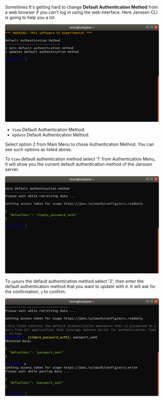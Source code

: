 Sometimes It's getting hard to change **Default Authentication Method** from a web browser if you can't log in using the web interface. Here Janssen CLI is going to help you a lot. 

![default-auth](img/im-default-auth.png)

- `View` Default Authentication Method.
- `Update` Default Authentication Method.

Select option 2 from Main Menu to chose Authentication Method. You can see such options as listed above.

To `View` default authentication method select '1' from Authentication Menu, It will show you the current default authentication method of the Janssen server.

![current-default-auth](img/im-cur-default-auth.png)


To `update` the default authentication method select '2', then enter the default authentication method that you want to update with it. It will ask for the confirmation, `y` to confirm. 

![update-auth](img/im-update-default-auth.png)


